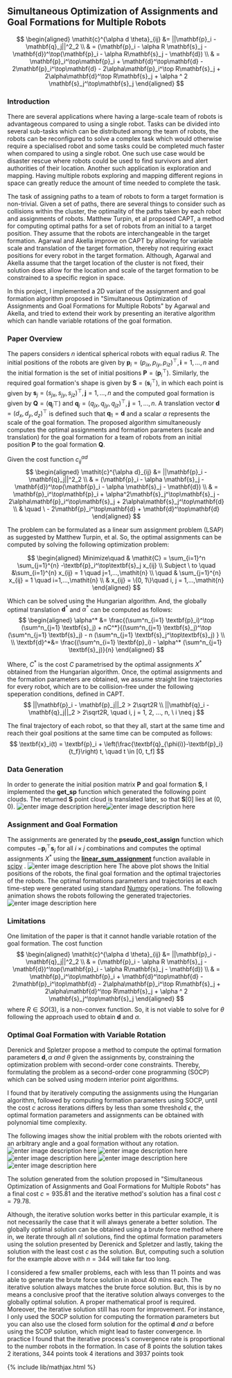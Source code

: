 ## Simultaneous Optimization of Assignments and Goal Formations for Multiple Robots

$$
\begin{aligned}
\mathit{c}^{\alpha d \theta}_{ij} &= ||\mathbf{p}_i - \mathbf{q}_j||^2_2 \\
& = (\mathbf{p}_i - \alpha R \mathbf{s}_j - \mathbf{d})^\top(\mathbf{p}_i - \alpha R\mathbf{s}_j - \mathbf{d}) \\
& = \mathbf{p}_i^\top\mathbf{p}_i + \mathbf{d}^\top\mathbf{d} - 2\mathbf{p}_i^\top\mathbf{d} - 2\alpha\mathbf{p}_i^\top R\mathbf{s}_j + 2\alpha\mathbf{d}^\top R\mathbf{s}_j + \alpha ^ 2 \mathbf{s}_j^\top\mathbf{s}_j
\end{aligned}
$$

### Introduction
There are several applications where having a large-scale team of robots is advantageous compared to using a  single robot. Tasks can be divided into several sub-tasks which can be distributed among the team of robots, the robots can be reconfigured to solve a complex task which would otherwise require a specialised robot and some tasks could be completed much faster when compared to using a single robot. One such use case would be disaster rescue where robots could be used to find survivors and alert authorities of their location. Another such application is exploration and mapping. Having multiple robots exploring and mapping different regions in space can greatly reduce the amount of time needed to complete the task. 

The task of assigning paths to a team of robots to form a target formation is non-trivial. Given a set of paths, there are several things to consider such as collisions within the cluster, the optimality of the paths taken by each robot and assignments of robots. Matthew Turpin, et al proposed CAPT, a method for computing optimal paths for a set of robots from an initial to a target position. They assume that the robots are interchangeable in the target formation. Agarwal and Akella improve on CAPT by allowing for variable scale and translation of the target formation, thereby not requiring exact positions for every robot in the target formation. Although, Agarwal and Akella assume that the target location of the cluster is not fixed, their solution does allow for the location and scale of the target formation to be constrained to a specific region in space.

In this project, I implemented a 2D variant of the assignment and goal formation algorithm proposed in "Simultaneous Optimization of Assignments and Goal Formations for Multiple Robots" by Agarwal and Akella, and tried to extend their work by presenting an iterative algorithm which can handle variable rotations of the goal formation.

### Paper Overview
The papers considers $n$ identical spherical robots with equal radius $R$. The initial positions of the robots are given by  $\mathbf{p}_i = (\mathit{p_{ix}},\mathit{p_{iy}}, \mathit{p_{iz}})^\top, \mathbf{i} = 1, . . . , \mathit{n}$ and the initial formation is the set of initial positions $\textbf{P} = (\textbf{p}_i^\top)$. Similarly, the required goal formation's shape is given by  $\textbf{S} = (\textbf{s}_i^\top)$, in which each point is given by  $\mathbf{s}_j = (\mathit{s_{jx}},\mathit{s_{jy}}, \mathit{s_{jz}})^\top, \mathbf{j} = 1, . . . , \mathit{n}$ and  the computed goal formation is given by  $\textbf{Q} = (\textbf{q}_j\top)$ and $\mathbf{q}_j = (\mathit{q_{jx}},\mathit{q_{jy}}, \mathit{q_{jz}})^\top, \mathbf{j} = 1, . . . , \mathit{n}$. A translation vector $\textbf{d} = (\mathit{d_{x}},\mathit{d_{y}}, \mathit{d_{z}})^\top$ is defined such that $\textbf{q}_1 = \textbf{d}$ and a scalar $\alpha$ represents the scale of the goal formation. The proposed algorithm simultaneously computes the optimal assignments and formation parameters (scale and translation) for the goal formation for a team of robots from an initial position $\textbf{P}$ to the goal formation $\textbf{Q}$. 

Given the cost function  $\mathit{c}^{\alpha d}_{ij}$
$$
\begin{aligned}
\mathit{c}^{\alpha d}_{ij} &= ||\mathbf{p}_i - \mathbf{q}_j||^2_2 \\
& = (\mathbf{p}_i - \alpha \mathbf{s}_j - \mathbf{d})^\top(\mathbf{p}_i - \alpha \mathbf{s}_j - \mathbf{d}) \\
& = \mathbf{p}_i^\top\mathbf{p}_i + \alpha^2\mathbf{s}_j^\top\mathbf{s}_j - 2\alpha\mathbf{p}_i^\top\mathbf{s}_j + 2\alpha\mathbf{s}_j^\top\mathbf{d} \\ 
& \quad \  - 2\mathbf{p}_i^\top\mathbf{d} + \mathbf{d}^\top\mathbf{d}
\end{aligned}
$$

The problem can be formulated as a linear sum assignment problem (LSAP) as suggested by  Matthew Turpin, et al. So, the optimal assignments can be computed by solving the following optimization problem:

$$
\begin{aligned}
Minimize\quad & \mathit{C} = \sum_{i=1}^n \sum_{j=1}^{n} -\textbf{p}_i^\top\textbf{s}_j x_{ij} \\
Subject \ to \quad &\sum_{i=1}^{n} x_{ij} = 1 \quad j=1,...,\mathit{n} \\
\quad & \sum_{j=1}^{n} x_{ij} = 1 \quad i=1,...,\mathit{n} \\
 & x_{ij} =  \{0, 1\}\quad i, j = 1,...,\mathit{n} 
\end{aligned}
$$

Which can be solved using the Hungarian algorithm. And, the globally optimal translation $\textbf{d}^*$ and $\alpha^*$ can be computed as follows:
$$
\begin{aligned}
\alpha^* &= \frac{(\sum^n_{i=1} \textbf{p}_i)^\top (\sum^n_{j=1} \textbf{s}_j) + nC^*}{(\sum^n_{j=1} \textbf{s}_j)^\top (\sum^n_{j=1} \textbf{s}_j) - n (\sum^n_{j=1} \textbf{s}_j^\top\textbf{s}_j) } \\ \\
\textbf{d}^*&= \frac{(\sum^n_{i=1} \textbf{p}_i) - \alpha^* (\sum^n_{j=1} \textbf{s}_j)}{n}
\end{aligned}
$$

Where, $C^*$ is the cost $C$ parametrised by the optimal assignments $X^*$ obtained from the Hungarian algorithm. Once, the optimal assignments and the formation parameters are obtained, we assume straight line trajectories for every robot, which are to be collision-free under the following speperation conditions, defined in CAPT. 
$$
 ||\mathbf{p}_i - \mathbf{p}_j||_2 > 2\sqrt2R \\
||\mathbf{q}_i - \mathbf{q}_j||_2 > 2\sqrt2R, \quad i, j = 1, 2, ..., n, \ i \neq j 
$$

The final trajectory of each robot, so that they all, start at the same time and reach their goal positions at the same time can be computed as follows:
$$
\textbf{x}_i(t) = \textbf{p}_i + \left(\frac{\textbf{q}_{\phi(i)}-\textbf{p}_i}{t_f}\right) t, \quad t \in [0, t_f]
$$

### Data Generation
In order to generate the initial position matrix $\textbf{P}$ and goal formation $\textbf{S}$, I implemented the **get_sp** function which generated the following point clouds.  The returned $\textbf{S}$ point cloud is translated later, so that $\textbf{S}[0]$ lies at $(0, 0)$. 
![enter image description here](https://lh3.googleusercontent.com/2DNYiEq6Oc6FxNgRec7--c6IV2Oj_g1oRDuPiQiL1dEMnopBvDNRYh4y7daAdw3Z9ae1HHUAkzc)![enter image description here](https://lh3.googleusercontent.com/e-oIKsPQCZTCtdzZCSnmVkoyCfPDCZVjf6Te8fzz9pt8-8BsjQIS9A53MPViqdm-d1hggHrNHGU)

### Assignment and Goal Formation
The assignments are generated by the **pseudo_cost_assign** function which computes $-\textbf{p}_i^\top\textbf{s}_j$ for all $i \times j$ combinations and computes the optimal assignments $X^*$ using the **[linear_sum_assignment](https://docs.scipy.org/doc/scipy-0.18.1/reference/generated/scipy.optimize.linear_sum_assignment.html)** function available in [scipy](https://docs.scipy.org/doc/scipy-0.18.1/reference/index.html) .
 ![enter image description here](https://lh3.googleusercontent.com/aiYJyV8TSTbpqaOMU0o1u-_dE-IyKW7Y1XMjG0z9NNyQ221cGxjTw92lasThV9ZN8QInEp5liG4)
 The above plot shows the Initial positions of the robots, the final goal formation and the optimal trajectories of the robots. The optimal formations parameters and trajectories at each time-step were generated  using standard [Numpy](https://www.numpy.org/) operations.  The following animation shows the robots following the generated trajectories.
 ![enter image description here](https://lh3.googleusercontent.com/XDoG0gg-woMeDB-nNL8WAsbiqI9NIoJlOH42z0rAUZK3oq1T9OhR49l8tM7TYHM4A2_VTPJwYsM)
 
 ### Limitations
 One limitation of the paper is that it cannot handle variable rotation of the goal formation.  The cost function   
$$
\begin{aligned}
\mathit{c}^{\alpha d \theta}_{ij} &= ||\mathbf{p}_i - \mathbf{q}_j||^2_2 \\
& = (\mathbf{p}_i - \alpha R \mathbf{s}_j - \mathbf{d})^\top(\mathbf{p}_i - \alpha R\mathbf{s}_j - \mathbf{d}) \\
& = \mathbf{p}_i^\top\mathbf{p}_i + \mathbf{d}^\top\mathbf{d} - 2\mathbf{p}_i^\top\mathbf{d} - 2\alpha\mathbf{p}_i^\top R\mathbf{s}_j + 2\alpha\mathbf{d}^\top R\mathbf{s}_j + \alpha ^ 2 \mathbf{s}_j^\top\mathbf{s}_j
\end{aligned}
$$
where $R \in SO(3)$, is a non-convex function. So, it is not viable to solve for $\theta$ following the approach used to obtain $\textbf{d}$ and  $\alpha$.

### Optimal Goal Formation with Variable Rotation
Derenick and Spletzer propose a method to compute the optimal formation parameters $\textbf{d}, \alpha \ and \ \theta$ given the assignments by, constraining the optimization problem with second-order cone constraints. Thereby, formulating the problem as a second-order cone programming (SOCP) which can be solved using modern interior point algorithms.

I found that by iteratively computing the assignments using the Hungarian algorithm, followed by computing formation parameters using SOCP, until the cost $c$ across iterations differs by less than some threshold $\epsilon$, the optimal formation parameters and assignments can be obtained with polynomial time complexity.

The following images show the initial problem with the robots oriented with an arbitrary angle and a goal formation without any rotation. 
![enter image description here](https://lh3.googleusercontent.com/Hutmx_Xjg33e9lahPxyMumZwqxLoTpjtn-_y-ztF495Kc6wpL9IUoEm1MB57rlg4eXKAcc8mIHg)
![enter image description here](https://lh3.googleusercontent.com/O6tgHJZz2HxxXD3aQcHaL-alxvD43aaWosczeE2RzzMLAujz-KRi5QSf4Rduom-JQxn7gcz6StI)
![enter image description here](https://lh3.googleusercontent.com/jU5c7bwzksFam9RU3HgYdRBZalLCu12O67KcpeG_24ejtQLFK0B8CgWyseIHI9lo0pq8LBNNTWw)
![enter image description here](https://lh3.googleusercontent.com/DfvTqZUa7fqp4-0cKnLy3Pd3l6I2pTdHjuUUDnd58bWXgH0k36ypnYL6jxDei8VdhLgZvVKW8nc)
![enter image description here](https://lh3.googleusercontent.com/URg4CJyCeATjhe_DEZrRJdZkCbv2_O5i1dNMsJYOGgwAjfym940LAY4kfHpWrturw0zX32FdYbk)

The solution generated from the solution proposed in "Simultaneous Optimization of Assignments and Goal Formations for Multiple Robots" has a final cost $c = 935.81$ and the iterative method's solution has a final cost $c = 79.78$. 

Although, the iterative solution works better in this particular example, it is not necessarily the case that it will always generate a better solution. The globally optimal solution can be obtained using a brute force method where in, we iterate through all $n!$ solutions, find the optimal formation parameters using the solution presented by Derenick and Spletzer and lastly, taking the solution with the least cost $c$ as the solution. But, computing such a solution for the example above with $n = 344$ will take far too long. 

I considered a few smaller problems, each with less than 11 points and was able to generate the brute force solution in about 40 mins each. The iterative solution always matches the brute force solution. But, this is by no means a conclusive proof that the iterative solution always converges to the globally optimal solution.  A proper mathematical proof is required. Moreover, the iterative solution still has room for improvement. For instance, I only used the SOCP solution for computing the formation parameters but you can also use the closed form solution for the optimal $\textbf{d} \ and \ \alpha$ before using the SCOP solution, which might lead to faster convergence. In practice I found that the iterative process's convergence rate is proportional to the number robots in the formation. In case of 8 points the solution takes 2 iterations,  344 points took 4 iterations and 3937 points took 


{% include lib/mathjax.html %}
